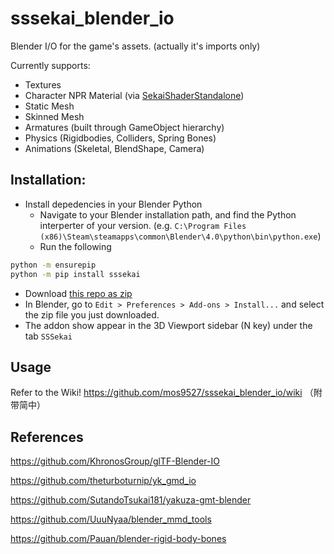 # sssekai_blender_io
Blender I/O for the game's assets. (actually it's imports only)

Currently supports:  
  * Textures
  * Character NPR Material (via [SekaiShaderStandalone](https://github.com/mos9527/sssekai_blender_io/blob/master/assets/SekaiShaderStandalone.blend))
  * Static Mesh
  * Skinned Mesh
  * Armatures (built through GameObject hierarchy)
  * Physics (Rigidbodies, Colliders, Spring Bones)
  * Animations (Skeletal, BlendShape, Camera)

## Installation:
- Install depedencies in your Blender Python
    - Navigate to your Blender installation path, and find the Python interperter of your version. (e.g. `C:\Program Files (x86)\Steam\steamapps\common\Blender\4.0\python\bin\python.exe`)
    - Run the following
```bash
python -m ensurepip
python -m pip install sssekai
```
- Download [this repo as zip](https://codeload.github.com/mos9527/sssekai_blender_io/zip/refs/heads/master)
- In Blender, go to `Edit > Preferences > Add-ons > Install...` and select the zip file you just downloaded.
- The addon show appear in the 3D Viewport sidebar (N key) under the tab `SSSekai`

## Usage
Refer to the Wiki!
https://github.com/mos9527/sssekai_blender_io/wiki （附带简中）

## References
https://github.com/KhronosGroup/glTF-Blender-IO

https://github.com/theturboturnip/yk_gmd_io

https://github.com/SutandoTsukai181/yakuza-gmt-blender

https://github.com/UuuNyaa/blender_mmd_tools

https://github.com/Pauan/blender-rigid-body-bones

